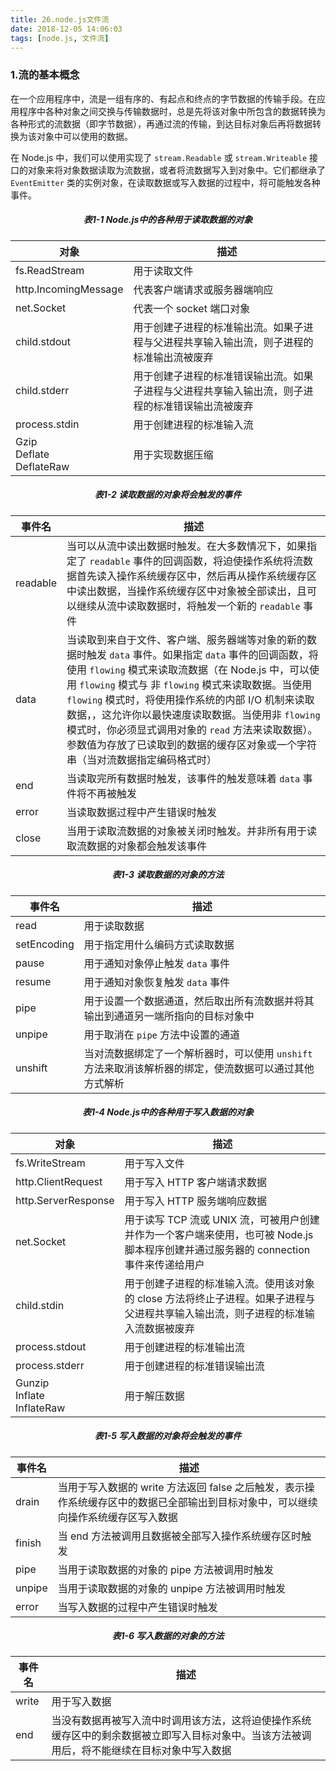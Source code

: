 ```yaml
---
title: 26.node.js文件流
date: 2018-12-05 14:06:03
tags: [node.js, 文件流]
---
```

### 1.流的基本概念
在一个应用程序中，流是一组有序的、有起点和终点的字节数据的传输手段。在应用程序中各种对象之间交换与传输数据时，总是先将该对象中所包含的数据转换为各种形式的流数据（即字节数据），再通过流的传输，到达目标对象后再将数据转换为该对象中可以使用的数据。

在 Node.js 中，我们可以使用实现了 `stream.Readable` 或 `stream.Writeable` 接口的对象来将对象数据读取为流数据，或者将流数据写入到对象中。它们都继承了 `EventEmitter` 类的实例对象，在读取数据或写入数据的过程中，将可能触发各种事件。

##### <center>表1-1 Node.js中的各种用于读取数据的对象</center>
| 对象 | 描述|
| ---- | ---- |
| fs.ReadStream | 用于读取文件 |
| http.IncomingMessage | 代表客户端请求或服务器端响应 |
| net.Socket | 代表一个 socket 端口对象 |
| child.stdout | 用于创建子进程的标准输出流。如果子进程与父进程共享输入输出流，则子进程的标准输出流被废弃 |
| child.stderr | 用于创建子进程的标准错误输出流。如果子进程与父进程共享输入输出流，则子进程的标准错误输出流被废弃 |
| process.stdin | 用于创建进程的标准输入流 |
| Gzip</br> Deflate</br> DeflateRaw | 用于实现数据压缩 |

##### <center>表1-2 读取数据的对象将会触发的事件</center>
| 事件名 | 描述|
| ---- | ---- |
| readable | 当可以从流中读出数据时触发。在大多数情况下，如果指定了 `readable` 事件的回调函数，将迫使操作系统将流数据首先读入操作系统缓存区中，然后再从操作系统缓存区中读出数据，当操作系统缓存区中对象被全部读出，且可以继续从流中读取数据时，将触发一个新的 `readable` 事件 |
| data | 当读取到来自于文件、客户端、服务器端等对象的新的数据时触发 `data` 事件。如果指定 `data` 事件的回调函数，将使用 `flowing` 模式来读取流数据（在 Node.js 中，可以使用 `flowing` 模式与 非 `flowing` 模式来读取数据。当使用 `flowing` 模式时，将使用操作系统的内部 I/O 机制来读取数据，，这允许你以最快速度读取数据。当使用非 `flowing` 模式时，你必须显式调用对象的 `read` 方法来读取数据）。参数值为存放了已读取到的数据的缓存区对象或一个字符串（当对流数据指定编码格式时） |
| end | 当读取完所有数据时触发，该事件的触发意味着 `data` 事件将不再被触发 |
| error | 当读取数据过程中产生错误时触发 |
| close | 当用于读取流数据的对象被关闭时触发。并非所有用于读取流数据的对象都会触发该事件 |

##### <center>表1-3 读取数据的对象的方法</center>
| 事件名 | 描述|
| ---- | ---- |
| read | 用于读取数据 |
| setEncoding | 用于指定用什么编码方式读取数据 |
| pause | 用于通知对象停止触发 `data` 事件 |
| resume | 用于通知对象恢复触发 `data` 事件 |
| pipe | 用于设置一个数据通道，然后取出所有流数据并将其输出到通道另一端所指向的目标对象中 |
| unpipe | 用于取消在 `pipe` 方法中设置的通道 |
| unshift | 当对流数据绑定了一个解析器时，可以使用 `unshift` 方法来取消该解析器的绑定，使流数据可以通过其他方式解析 |

##### <center>表1-4 Node.js中的各种用于写入数据的对象</center>
| 对象 | 描述|
| ---- | ---- |
| fs.WriteStream | 用于写入文件 |
| http.ClientRequest | 用于写入 HTTP 客户端请求数据 |
| http.ServerResponse | 用于写入 HTTP 服务端响应数据 |
| net.Socket | 用于读写 TCP 流或 UNIX 流，可被用户创建并作为一个客户端来使用，也可被 Node.js 脚本程序创建并通过服务器的 connection 事件来传递给用户 |
| child.stdin | 用于创建子进程的标准输入流。使用该对象的 close 方法将终止子进程。如果子进程与父进程共享输入输出流，则子进程的标准输入流数据被废弃 |
| process.stdout | 用于创建进程的标准输出流 |
| process.stderr | 用于创建进程的标准错误输出流 |
| Gunzip</br> Inflate</br> InflateRaw | 用于解压数据 |

##### <center>表1-5 写入数据的对象将会触发的事件</center>
| 事件名 | 描述|
| ---- | ---- |
| drain | 当用于写入数据的 write 方法返回 false 之后触发，表示操作系统缓存区中的数据已全部输出到目标对象中，可以继续向操作系统缓存区写入数据 |
| finish | 当 end 方法被调用且数据被全部写入操作系统缓存区时触发 |
| pipe | 当用于读取数据的对象的 pipe 方法被调用时触发 |
| unpipe | 当用于读取数据的对象的 unpipe 方法被调用时触发 |
| error | 当写入数据的过程中产生错误时触发 |

##### <center>表1-6 写入数据的对象的方法</center>
| 事件名 | 描述|
| ---- | ---- |
| write | 用于写入数据 |
| end | 当没有数据再被写入流中时调用该方法，这将迫使操作系统缓存区中的剩余数据被立即写入目标对象中。当该方法被调用后，将不能继续在目标对象中写入数据 |

